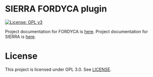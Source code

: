 # SIERRA FORDYCA plugin

[![License: GPL v3](https://img.shields.io/badge/License-GPLv3-blue.svg)](https://www.gnu.org/licenses/gpl-3.0)

Project documentation for FORDYCA is [here](https://swarm-robotics-fordyca.readthedocs.io/en/latest/).
Project documentation for SIERRA is [here](https://swarm-robotics-sierra.readthedocs.io/en/latest/).

# License
This project is licensed under GPL 3.0. See [LICENSE](LICENSE.md).
